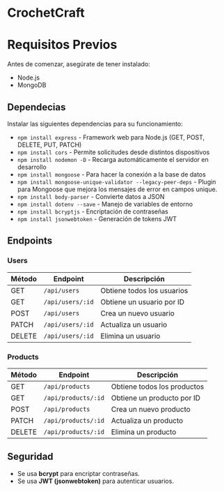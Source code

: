 # CrochetCraft
# Requisitos Previos
Antes de comenzar, asegúrate de tener instalado:
* Node.js
* MongoDB

## Dependecias
Instalar las siguientes dependencias para su funcionamiento:
* `npm install express` - Framework web para Node.js (GET, POST, DELETE, PUT, PATCH)
* `npm install cors` - Permite solicitudes desde distintos dispositivos
* `npm install nodemon -D` - Recarga automáticamente el servidor en desarrollo
* `npm install mongoose` - Para hacer la conexión a la base de datos
* `npm install mongoose-unique-validator --legacy-peer-deps` -  Plugin para Mongoose que mejora los mensajes de error en campos unique.
* `npm install body-parser` - Convierte datos a JSON
* `npm install dotenv --save` - Manejo de variables de entorno
* `npm install bcryptjs` - Encriptación de contraseñas
* `npm install jsonwebtoken` - Generación de tokens JWT

## Endpoints
### Users
| Método | Endpoint | Descripción |
|--------|---------|-------------|
| GET    | `/api/users` | Obtiene todos los usuarios |
| GET    | `/api/users/:id` | Obtiene un usuario por ID |
| POST   | `/api/users` | Crea un nuevo usuario |
| PATCH  | `/api/users/:id` | Actualiza un usuario |
| DELETE | `/api/users/:id` | Elimina un usuario |

### Products
| Método | Endpoint | Descripción |
|--------|---------|-------------|
| GET    | `/api/products` | Obtiene todos los productos |
| GET    | `/api/products/:id` | Obtiene un producto por ID |
| POST   | `/api/products` | Crea un nuevo producto |
| PATCH  | `/api/products/:id` | Actualiza un producto |
| DELETE | `/api/products/:id` | Elimina un producto |

## Seguridad
* Se usa **bcrypt** para encriptar contraseñas.
* Se usa **JWT (jsonwebtoken)** para autenticar usuarios.
